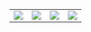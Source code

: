 <table>
  <tr>
    <td><img src="https://github.com/user-attachments/assets/bda1470f-6c50-41d5-a2f3-b5200c33d355"/></td>
    <td><img src="https://github.com/user-attachments/assets/7ed7d57f-2734-49c4-b83c-da72bf08ed8d"/></td>
    <td><img src="https://github.com/user-attachments/assets/9c69521e-a340-411c-a06f-462e43261e43"/></td>
    <td><img src="https://github.com/user-attachments/assets/7483f62f-fea4-417a-b917-365925c4b04d"/></td>
  </tr>
</table>
